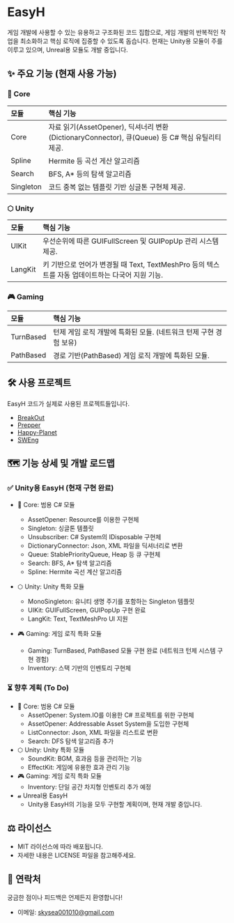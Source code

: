 # EasyH

게임 개발에 사용할 수 있는 유용하고 구조화된 코드 집합으로, 게임 개발의 반복적인 작업을 최소화하고 핵심 로직에 집중할 수 있도록 돕습니다. 현재는 Unity용 모듈이 주를 이루고 있으며, Unreal용 모듈도 개발 중입니다.

## ✨ 주요 기능 (현재 사용 가능)

### 🎯 Core
| 모듈 | 핵심 기능 |
| :--- | :--- |
|Core| 자료 읽기(AssetOpener), 딕셔너리 변환(DictionaryConnector), 큐(Queue) 등 C# 핵심 유틸리티 제공. |
|Spline| Hermite 등 곡선 게산 알고리즘 |
|Search| BFS, A* 등의 탐색 알고리즘 |
|Singleton| 코드 중복 없는 템플릿 기반 싱글톤 구현체 제공. |

### ⬡ Unity
| 모듈 | 핵심 기능 |
| :--- | :--- |
|UIKit| 우선순위에 따른 GUIFullScreen 및 GUIPopUp 관리 시스템 제공. |
|LangKit| 키 기반으로 언어가 변경될 때 Text, TextMeshPro 등의 텍스트를 자동 업데이트하는 다국어 지원 기능. |

### 🎮 Gaming
| 모듈 | 핵심 기능 |
| :--- | :--- |
|TurnBased| 턴제 게임 로직 개발에 특화된 모듈. (네트워크 턴제 구현 경험 보유) |
|PathBased| 경로 기반(PathBased) 게임 로직 개발에 특화된 모듈.|

## 🛠️ 사용 프로젝트
EasyH 코드가 실제로 사용된 프로젝트들입니다.

- [BreakOut](https://github.com/Easy-H/Break-Out)
- [Prepper](https://github.com/Team-Prepper/unreal/)
- [Happy-Planet](https://github.com/Team-Prepper/Happy-Planet)
- [SWEng](https://github.com/Team-Prepper/Project_SWENG)

## 🗺️ 기능 상세 및 개발 로드맵

### ✅ Unity용 EasyH (현재 구현 완료)

- 🎯 Core: 범용 C# 모듈
    - AssetOpener: Resource를 이용한 구현체
    - Singleton: 싱글톤 템플릿
    - Unsubscriber: C# System의 IDisposable 구현체
    - DictionaryConnector: Json, XML 파일을 딕셔너리로 변환
    - Queue: StablePriorityQueue, Heap 등 큐 구현체
    - Search: BFS, A* 탐색 알고리즘
    - Spline: Hermite 곡선 계산 알고리즘

- ⬡ Unity: Unity 특화 모듈
    - MonoSingleton: 유니티 생명 주기를 포함하는 Singleton 템플릿
    - UIKit: GUIFullScreen, GUIPopUp 구현 완료
    - LangKit: Text, TextMeshPro UI 지원
- 🎮 Gaming: 게임 로직 특화 모듈
    - Gaming: TurnBased, PathBased 모듈 구현 완료 (네트워크 턴제 시스템 구현 경험)
    - Inventory: 스택 기반의 인벤토리 구현체

### ⏳ 향후 계획 (To Do)

- 🎯 Core: 범용 C# 모듈
    - AssetOpener: System.IO를 이용한 C# 프로젝트를 위한 구현체
    - AssetOpener: Addressable Asset System을 도입한 구현체
    - ListConnector: Json, XML 파일을 리스트로 변환
    - Search: DFS 탐색 알고리즘 추가
- ⬡ Unity: Unity 특화 모듈
    - SoundKit: BGM, 효과음 등을 관리하는 기능
    - EffectKit: 게임에 유용한 효과 관리 기능
- 🎮 Gaming: 게임 로직 특화 모듈
    - Inventory: 단일 공간 차지형 인벤토리 추가 예정
- 𝓾 Unreal용 EasyH
    - Unity용 EasyH의 기능을 모두 구현할 계획이며, 현재 개발 중입니다.

## ⚖️ 라이선스
- MIT 라이선스에 따라 배포됩니다.
- 자세한 내용은 LICENSE 파일을 참고해주세요.

## 📧 연락처
궁금한 점이나 피드백은 언제든지 환영합니다!

- 이메일: skysea001010@gmail.com